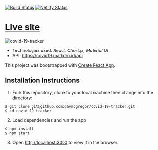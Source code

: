 [![Build Status](https://travis-ci.com/davmcgregor/covid-19-tracker.svg?branch=master)](https://travis-ci.com/davmcgregor/covid-19-tracker)
[![Netlify Status](https://api.netlify.com/api/v1/badges/fd46627a-1e2f-4ac8-ae67-2eb5d4ab4f77/deploy-status)](https://app.netlify.com/sites/friendly-clarke-3c9506/deploys)

# [Live site](https://friendly-clarke-3c9506.netlify.app/)

![covid-19-tracker](covid-19-tracker.gif)

* Technologies used: *React, Chart.js, Material UI*
* API: https://covid19.mathdro.id/api

This project was bootstrapped with [Create React App](https://github.com/facebook/create-react-app).

## Installation Instructions

1. Fork this repository, clone to your local machine then change into the directory:
```
$ git clone git@github.com:davmcgregor/covid-19-tracker.git
$ cd covid-19-tracker
```
2. Load dependencies and run the app 
```
$ npm install
$ npm start
```
3. Open [http://localhost:3000](http://localhost:3000) to view it in the browser.
